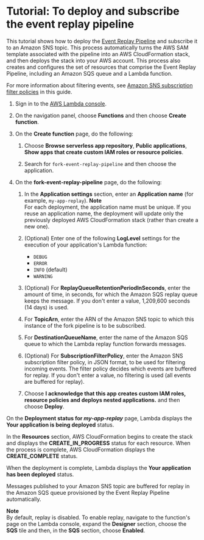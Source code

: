 # Tutorial: To deploy and subscribe the event replay pipeline<a name="deploy-event-replay-pipeline"></a>

This tutorial shows how to deploy the [Event Replay Pipeline](sns-fork-pipeline-as-subscriber.md#sns-fork-event-replay-pipeline) and subscribe it to an Amazon SNS topic\. This process automatically turns the AWS SAM template associated with the pipeline into an AWS CloudFormation stack, and then deploys the stack into your AWS account\. This process also creates and configures the set of resources that comprise the Event Replay Pipeline, including an Amazon SQS queue and a Lambda function\.

For more information about filtering events, see [Amazon SNS subscription filter policies](sns-subscription-filter-policies.md) in this guide\.

1. Sign in to the [AWS Lambda console](https://console.aws.amazon.com/lambda/)\.

1. On the navigation panel, choose **Functions** and then choose **Create function**\.

1. On the **Create function** page, do the following:

   1. Choose **Browse serverless app repository**, **Public applications**, **Show apps that create custom IAM roles or resource policies**\.

   1. Search for `fork-event-replay-pipeline` and then choose the application\.

1. On the **fork\-event\-replay\-pipeline** page, do the following:

   1. In the **Application settings** section, enter an **Application name** \(for example, `my-app-replay`\)\.
**Note**  
For each deployment, the application name must be unique\. If you reuse an application name, the deployment will update only the previously deployed AWS CloudFormation stack \(rather than create a new one\)\.

   1. \(Optional\) Enter one of the following **LogLevel** settings for the execution of your application's Lambda function:
      + `DEBUG`
      + `ERROR`
      + `INFO` \(default\)
      + `WARNING`

   1. \(Optional\) For **ReplayQueueRetentionPeriodInSeconds**, enter the amount of time, in seconds, for which the Amazon SQS replay queue keeps the message\. If you don't enter a value, 1,209,600 seconds \(14 days\) is used\.

   1. For **TopicArn**, enter the ARN of the Amazon SNS topic to which this instance of the fork pipeline is to be subscribed\.

   1. For **DestinationQueueName**, enter the name of the Amazon SQS queue to which the Lambda replay function forwards messages\.

   1. \(Optional\) For **SubscriptionFilterPolicy**, enter the Amazon SNS subscription filter policy, in JSON format, to be used for filtering incoming events\. The filter policy decides which events are buffered for replay\. If you don't enter a value, no filtering is used \(all events are buffered for replay\)\.

   1. Choose **I acknowledge that this app creates custom IAM roles, resource policies and deploys nested applications\.** and then choose **Deploy**\.

On the **Deployment status for *my\-app\-replay*** page, Lambda displays the **Your application is being deployed** status\.

In the **Resources** section, AWS CloudFormation begins to create the stack and displays the **CREATE\_IN\_PROGRESS** status for each resource\. When the process is complete, AWS CloudFormation displays the **CREATE\_COMPLETE** status\.

When the deployment is complete, Lambda displays the **Your application has been deployed** status\.

Messages published to your Amazon SNS topic are buffered for replay in the Amazon SQS queue provisioned by the Event Replay Pipeline automatically\.

**Note**  
By default, replay is disabled\. To enable replay, navigate to the function's page on the Lambda console, expand the **Designer** section, choose the **SQS** tile and then, in the **SQS** section, choose **Enabled**\.